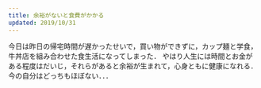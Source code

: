 ```yaml
---
title: 余裕がないと食費がかかる
updated: 2019/10/31
---
```


今日は昨日の帰宅時間が遅かったせいで，買い物ができずに，カップ麺と学食，牛丼店を組み合わせた食生活になってしまった．
やはり人生には時間とお金がある程度はだいじ，それらがあると余裕が生まれて，心身ともに健康になれる．
今の自分はどっちもほぼない．．．
